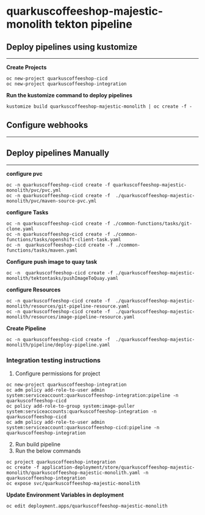 # quarkuscoffeeshop-majestic-monolith tekton pipeline

## Deploy pipelines using kustomize
---
**Create Projects**
```
oc new-project quarkuscoffeeshop-cicd
oc new-project quarkuscoffeeshop-integration
```
**Run the kustomize command to deploy pipelines** 
```
kustomize build quarkuscoffeeshop-majestic-monolith | oc create -f - 
```


## Configure webhooks
---

## Deploy pipelines Manually 
---

**configure pvc**
```
oc -n quarkuscoffeeshop-cicd create -f quarkuscoffeeshop-majestic-monolith/pvc/pvc.yml
oc -n quarkuscoffeeshop-cicd create -f  ./quarkuscoffeeshop-majestic-monolith/pvc/maven-source-pvc.yml
```


**configure Tasks**
```
oc -n quarkuscoffeeshop-cicd create -f ./common-functions/tasks/git-clone.yaml
oc -n quarkuscoffeeshop-cicd create -f ./common-functions/tasks/openshift-client-task.yaml
oc -n  quarkuscoffeeshop-cicd create -f ./common-functions/tasks/maven.yaml
```

**Configure push image to quay task**
```
oc -n  quarkuscoffeeshop-cicd create -f ./quarkuscoffeeshop-majestic-monolith/tektontasks/pushImageToQuay.yaml
```

**configure Resources**
```
oc -n quarkuscoffeeshop-cicd create -f  ./quarkuscoffeeshop-majestic-monolith/resources/git-pipeline-resource.yaml
oc -n quarkuscoffeeshop-cicd create -f  ./quarkuscoffeeshop-majestic-monolith/resources/image-pipeline-resource.yaml
```

**Create Pipeline**
```
oc -n quarkuscoffeeshop-cicd create -f  ./quarkuscoffeeshop-majestic-monolith/pipeline/deploy-pipeline.yaml
```


### Integration testing instructions 
1. Configure permissions for project
```
oc new-project quarkuscoffeeshop-integration
oc adm policy add-role-to-user admin system:serviceaccount:quarkuscoffeeshop-integration:pipeline -n quarkuscoffeeshop-cicd
oc policy add-role-to-group system:image-puller system:serviceaccounts:quarkuscoffeeshop-integration -n quarkuscoffeeshop-cicd
oc adm policy add-role-to-user admin system:serviceaccount:quarkuscoffeeshop-cicd:pipeline -n quarkuscoffeeshop-integration
```
2. Run build pipeline 
3. Run the below commands 

```
oc project quarkuscoffeeshop-integration
oc create -f application-deployment/store/quarkuscoffeeshop-majestic-monolith/quarkuscoffeeshop-majestic-monolith.yaml -n quarkuscoffeeshop-integration
oc expose svc/quarkuscoffeeshop-majestic-monolith    
```

**Update Environment Variables in deployment**
```
oc edit deployment.apps/quarkuscoffeeshop-majestic-monolith
```